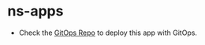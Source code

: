 # ns-apps

* Check the [GitOps Repo](https://github.com/RedHat-EMEA-SSA-Team/ns-gitops/tree/single-app) to deploy this app with GitOps.
